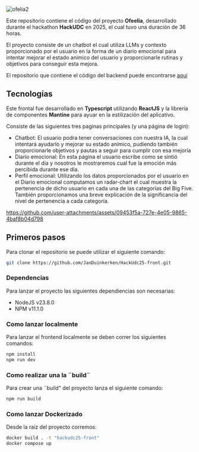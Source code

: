 ![ofelia2](https://github.com/user-attachments/assets/50cc4b53-4429-401e-a347-7d2d9a048c36)

Este repositorio contiene el código del proyecto **Ofeelia**, desarrollado durante el hackathon **HackUDC** en 2025, el cual tuvo una duración de 36 horas.

El proyecto consiste de un chatbot el cual utiliza LLMs y contexto proporcionado por el usuario en la forma de un diario emocional para intentar mejorar el estado animico del usuario y proporcionarle rutinas y objetivos para conseguir esta mejora.

El repositorio que contiene el código del backend puede encontrarse [aquí](https://github.com/borjasoutoprego/HackUdc25-backend)

## Tecnologías
Este frontal fue desarrollado en **Typescript** utilizando **ReactJS** y la librería de componentes **Mantine** para ayuar en la estilización del aplicativo.

Consiste de las siguientes tres paginas principales (y una página de login):
- Chatbot: El usuario podra tener conversaciones con nuestra IA, la cual intentará ayudarlo y mejorar su estado anímico, pudiendo también proporcionarle objetivos y pautas a seguir para cumplir con esa mejoría
- Diario emocional: En esta página el usuario escribe como se sintió durante el día y nosotros le mostraremos cual fue la emoción más percibida durante ese día.
- Perfil emocional: Utilizando los datos proporcionados por el usuario en el Diario emocional computamos un radar-chart el cual muestra la pertenencia de dicho usuario en cada una de las categorías del Big Five. También proporcionamos una breve explicación de la significancia del nivel de pertenencia a cada categoría.


https://github.com/user-attachments/assets/09453f5a-727e-4e05-9865-4baf8b04d798


## Primeros pasos
Para clonar el repositorio se puede utilizar el siguiente comando:
```bash
git clone https://github.com/JanDuinkerken/HackUdc25-front.git
```

### Dependencias
Para lanzar el proyecto las siguientes dependiencias son necesarias:
- NodeJS v23.8.0
- NPM v11.1.0

### Como lanzar localmente
Para lanzar el frontend localmente se deben correr los siguientes comandos:
```bash
npm install
npm run dev
```

### Como realizar una la ¨build¨
Para crear una ¨build" del proyecto lanza el siguiente comando:
```bash
npm run build
```

### Como lanzar Dockerizado
Desde la raiz del proyecto corremos:
```bash
docker build . -t "hackudc25-front"
docker compose up
```

